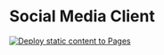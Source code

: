 # Social Media Client

[![Deploy static content to Pages](https://github.com/roxannefranco/social-media-client/actions/workflows/static.yml/badge.svg?branch=workflow&event=push)](https://github.com/roxannefranco/social-media-client/actions/workflows/static.yml)
